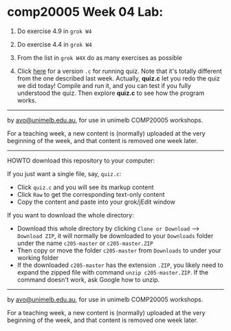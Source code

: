  comp20005 Week 04 Lab:
=======
1. Do exercise 4.9 in `grok W4`

1. Do exercise 4.4 in `grok W4`

1. From the list in `grok W4X` do as many exercises as possible 

1. Click [here](./quiz.c) for a version `.c` for running quiz. Note that 
it's totally different from the one described last week.
Actually,  **quiz.c** let you redo the quiz we did today! Compile and run it, and you can test
if you fully understood the quiz. Then explore **quiz.c** to see how the program works.



-------------------------------------------------------------
by avo@unimelb.edu.au, for use in unimelb COMP20005 workshops.

For a teaching week, a new content is (normally) uploaded at the very beginning of the week, and that content is removed one week later.

------------------------------------------------------
HOWTO download this repository to your computer:

If you just want a single file, say, `quiz.c`:
  * Click `quiz.c` and you will see its markup content
  * Click `Raw` to get the corresponding text-only content 
  * Copy the content and paste into your grok/jEdit window


If you want to download the whole directory:
  * Download this whole directory by clicking `Clone or Download` --> `Download ZIP`, it will normally be downloaded to your `Downloads` folder under the name `c205-master` or `c205-master.ZIP`
  * Then copy or move the folder `c205-master` from `Downloads` to under your working folder
  * If the downloaded `c205-master` has the extension `.ZIP`, you likely need to expand the zipped file with command `unzip c205-master.ZIP`. If the command doesn't work, ask Google how to unzip.
 
-------------------------------------------------------------
by avo@unimelb.edu.au, for use in unimelb COMP20005 workshops.

For a teaching week, a new content is (normally) uploaded at the very beginning of the week, and that content is removed one week later.
